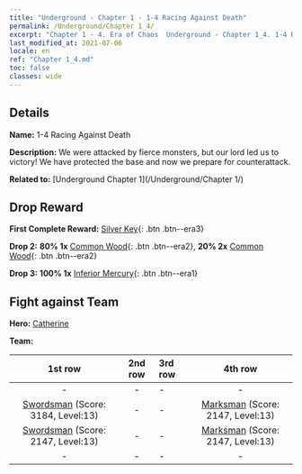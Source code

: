 ```yaml
---
title: "Underground - Chapter 1 - 1-4 Racing Against Death"
permalink: /Underground/Chapter 1_4/
excerpt: "Chapter 1 - 4. Era of Chaos  Underground - Chapter 1_4. 1-4 Racing Against Death"
last_modified_at: 2021-07-06
locale: en
ref: "Chapter 1_4.md"
toc: false
classes: wide
---
```


## Details

 **Name:** 1-4 Racing Against Death

 **Description:** We were attacked by fierce monsters, but our lord led us to victory! We have protected the base and now we prepare for counterattack.

 **Related to:** [Underground Chapter 1](/Underground/Chapter 1/)

## Drop Reward

 **First Complete Reward:** [Silver Key](/Items/con_693/){: .btn .btn--era3}

 **Drop 2:** **80% 1x** [Common Wood](/Items/mat_7/){: .btn .btn--era2}, **20% 2x** [Common Wood](/Items/mat_7/){: .btn .btn--era2}

 **Drop 3:** **100% 1x** [Inferior Mercury](/Items/mat_2/){: .btn .btn--era1}


## Fight against Team
 **Hero:** [Catherine](/heroes/Catherine/)

 **Team:**


  | 1st row | 2nd row | 3rd row | 4th row |
  |:----:|:----:|:----|:----:|
  | - | - | - | - |
  | [Swordsman](/units/Swordsman/) (Score: 3184, Level:13)  | - | - | [Marksman](/units/Marksman/) (Score: 2147, Level:13)  |
  | [Swordsman](/units/Swordsman/) (Score: 2147, Level:13)  | - | - | [Marksman](/units/Marksman/) (Score: 2147, Level:13)  |
  | - | - | - | - |



